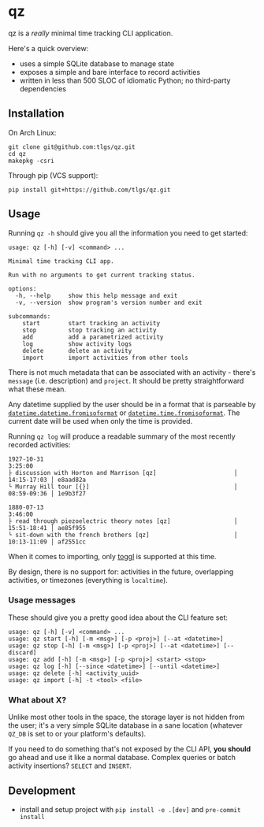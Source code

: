 # qz

qz is a _really_ minimal time tracking CLI application.

Here's a quick overview:

- uses a simple SQLite database to manage state
- exposes a simple and bare interface to record activities
- written in less than 500 SLOC of idiomatic Python; no third-party dependencies

## Installation

On Arch Linux:

```
git clone git@github.com:tlgs/qz.git
cd qz
makepkg -csri
```

Through pip (VCS support):

```
pip install git+https://github.com/tlgs/qz.git
```

## Usage

Running `qz -h` should give you all the information you need to get started:

```
usage: qz [-h] [-v] <command> ...

Minimal time tracking CLI app.

Run with no arguments to get current tracking status.

options:
  -h, --help     show this help message and exit
  -v, --version  show program's version number and exit

subcommands:
    start        start tracking an activity
    stop         stop tracking an activity
    add          add a parametrized activity
    log          show activity logs
    delete       delete an activity
    import       import activities from other tools
```

There is not much metadata that can be associated with an activity -
there's `message` (i.e. description) and `project`.
It should be pretty straightforward what these mean.

Any datetime supplied by the user should be in a format that is parseable by
[`datetime.datetime.fromisoformat`](https://docs.python.org/3/library/datetime.html#datetime.datetime.fromisoformat)
or [`datetime.time.fromisoformat`](https://docs.python.org/3/library/datetime.html#datetime.time.fromisoformat).
The current date will be used when only the time is provided.

Running `qz log` will produce a readable summary of the most recently
recorded activities:

```
1927-10-31                                                                       3:25:00
├ discussion with Horton and Marrison [qz]                      │ 14:15-17:03 │ e8aad82a
└ Murray Hill tour [{}]                                         │ 08:59-09:36 │ 1e9b3f27

1880-07-13                                                                       3:46:00
├ read through piezoelectric theory notes [qz]                  │ 15:51-18:41 │ ae85f955
└ sit-down with the french brothers [qz]                        │ 10:13-11:09 │ af2551cc
```

When it comes to importing, only [toggl](https://track.toggl.com) is supported
at this time.

By design, there is no support for: activities in the future,
overlapping activities, or timezones (everything is `localtime`).

### Usage messages

These should give you a pretty good idea about the CLI feature set:

```
usage: qz [-h] [-v] <command> ...
usage: qz start [-h] [-m <msg>] [-p <proj>] [--at <datetime>]
usage: qz stop [-h] [-m <msg>] [-p <proj>] [--at <datetime>] [--discard]
usage: qz add [-h] [-m <msg>] [-p <proj>] <start> <stop>
usage: qz log [-h] [--since <datetime>] [--until <datetime>]
usage: qz delete [-h] <activity_uuid>
usage: qz import [-h] -t <tool> <file>
```

### What about X?

Unlike most other tools in the space, the storage layer is not hidden from the user;
it's a very simple SQLite database in a sane location (whatever `QZ_DB` is set to or
your platform's defaults).

If you need to do something that's not exposed by the CLI API, **you should** go ahead
and use it like a normal database.
Complex queries or batch activity insertions? `SELECT` and `INSERT`.

## Development

- install and setup project with `pip install -e .[dev]` and `pre-commit install`
